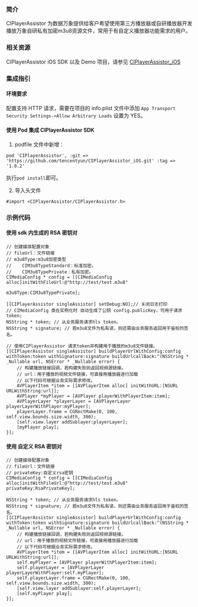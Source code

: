 ### 简介
CIPlayerAssistor 为数据万象提供给客户希望使用第三方播放器或自研播放器开发播放万象自研私有加密m3u8资源文件，常用于有自定义播放器功能需求的用户。

### 相关资源
CIPlayerAssistor iOS SDK 以及 Demo 项目，请参见 [CIPlayerAssistor_iOS](https://github.com/tencentyun/CIPlayerAssistor_iOS)

### 集成指引
#### 环境要求
配置支持 HTTP 请求，需要在项目的 info.plist 文件中添加 `App Transport Security Settings->Allow Arbitrary Loads` 设置为 YES。

#### 使用 Pod 集成 CIPlayerAssistor SDK
1. podfile 文件中新增：
```
pod 'CIPlayerAssistor', :git => 'https://github.com/tencentyun/CIPlayerAssistor_iOS.git' :tag => '1.0.2'
```
执行`pod install`即可。

2. 导入头文件
```
#import <CIPlayerAssistor/CIPlayerAssistor.h>
```

### 示例代码

#### 使用 sdk 内生成的 RSA 密钥对
```
// 创建媒体配置对象
// fileUrl：文件链接
// m3u8Type:m3u8加密类型
//    CIM3u8TypeStandard：标准加密。
//    CIM3u8TypePrivate：私有加密。
CIMediaConfig * config = [[CIMediaConfig alloc]initWithFileUrl:@"http://test/test.m3u8"
                                             m3u8Type:CIM3u8TypePrivate];

[[CIPlayerAssistor singleAssistor] setDebug:NO];// 关闭日志打印
// CIMediaConfig 类在实例化时 自动生成了公钥 config.publicKey，可用于请求token;  
NSString * token; // 从业务服务请求hls token。
NSString * signature; // 若m3u8文件为私有读，则还需由业务服务返回用于鉴权的签名。

// 使用CIPlayerAssistor 请求token并构建用于播放的m3u8文件链接。
[[CIPlayerAssistor singleAssistor] buildPlayerUrlWithConfig:config withToken:token withSignature:signature buildUrlcallBack:^(NSString * _Nullable url, NSError * _Nullable error) {
    // 构建播放链接回调，若构建失败则返回视频源链接。
    // url：用于播放的视频文件链接，可直接用播放器进行加载
    // 以下代码可根据业务实际需求修改。
    AVPlayerItem *item = [[AVPlayerItem alloc] initWithURL:[NSURL URLWithString:url]];
    AVPlayer *myPlayer = [AVPlayer playerWithPlayerItem:item];
    AVPlayerLayer *playerLayer = [AVPlayerLayer playerLayerWithPlayer:myPlayer];
    playerLayer.frame = CGRectMake(0, 100, self.view.bounds.size.width, 300);
    [self.view.layer addSublayer:playerLayer];
    [myPlayer play];
}];

```

#### 使用 自定义 RSA 密钥对

```
// 创建媒体配置对象
// fileUrl：文件链接
// privateKey:自定义rsa密钥
CIMediaConfig * config = [[CIMediaConfig alloc]initWithFileUrl:@"http://test/test.m3u8" privateKey:RsaPrivateKey];

NSString * token; // 从业务服务请求hls token。
NSString * signature; // 若m3u8文件为私有读，则还需由业务服务返回用于鉴权的签名。
[[CIPlayerAssistor singleAssistor] buildPlayerUrlWithConfig:config withToken:token withSignature:signature buildUrlcallBack:^(NSString * _Nullable url, NSError * _Nullable error) {
    // 构建播放链接回调，若构建失败则返回视频源链接。
    // url：用于播放的视频文件链接，可直接用播放器进行加载
    // 以下代码可根据业务实际需求修改。
    AVPlayerItem *item = [[AVPlayerItem alloc] initWithURL:[NSURL URLWithString:url]];
    self.myPlayer = [AVPlayer playerWithPlayerItem:item];
    self.playerLayer = [AVPlayerLayer playerLayerWithPlayer:self.myPlayer];
    self.playerLayer.frame = CGRectMake(0, 100, self.view.bounds.size.width, 300);
    [self.view.layer addSublayer:self.playerLayer];
    [self.myPlayer play];
}];
```
